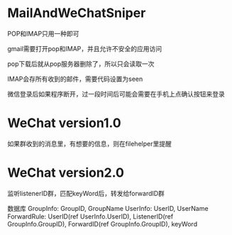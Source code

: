 # MailAndWeChatSniper

POP和IMAP只用一种即可

gmail需要打开pop和IMAP，并且允许不安全的应用访问

pop下载后就从pop服务器删除了，所以只会读取一次

IMAP会存所有收到的邮件，需要代码设置为seen

微信登录后如果程序断开，过一段时间后可能会需要在手机上点确认按钮来登录



# WeChat version1.0 
如果群收到的消息里，有想要的信息，则在filehelper里提醒



# WeChat version2.0
监听listenerID群，匹配keyWord后，转发给forwardID群

数据库
GroupInfo: GroupID, GroupName
UserInfo: UserID, UserName
ForwardRule: UserID(ref UserInfo.UserID), ListenerID(ref GroupInfo.GroupID), ForwardID(ref GroupInfo.GroupID), keyWord